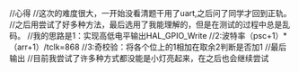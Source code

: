 //心得
//这次的难度很大，一开始没看清题干用了uart,之后问了同学才回到正轨。
//之后用尝试了好多种方法，最后选用了我能理解的，但是在测试的过程中总是乱码。
//我的思路是1：实现高低电平输出HAL_GPIO_Write
//2:波特率（psc+1）*（arr+1）/tclk=868
//3:奇校验：将各个位上的1相加在取余2判断是否加1
//最后输出
//目前我尝试了许多种方式都没能是小灯亮起来，在之后也会继续尝试